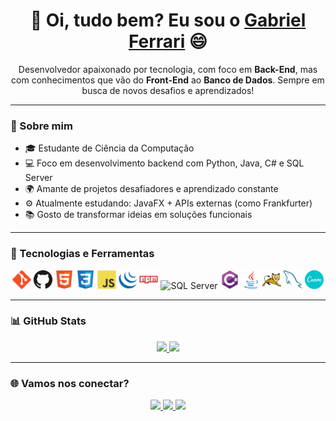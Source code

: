<div align="center">
  <h1>👋 Oi, tudo bem? Eu sou o <a href="https://www.linkedin.com/in/gabriel-ferrari-41455426b/" target="_blank">Gabriel Ferrari</a> 😄</h1>
  <p>Desenvolvedor apaixonado por tecnologia, com foco em <strong>Back-End</strong>, mas com conhecimentos que vão do <strong>Front-End</strong> ao <strong>Banco de Dados</strong>. Sempre em busca de novos desafios e aprendizados!</p>
</div>

---

### 🧠 Sobre mim

- 🎓 Estudante de Ciência da Computação
- 💻 Foco em desenvolvimento backend com Python, Java, C# e SQL Server
- 🌍 Amante de projetos desafiadores e aprendizado constante
- ⚙️ Atualmente estudando: JavaFX + APIs externas (como Frankfurter)
- 📚 Gosto de transformar ideias em soluções funcionais

---

### 🚀 Tecnologias e Ferramentas

<div align="center">
  <img alt="Git" height="30" src="https://raw.githubusercontent.com/devicons/devicon/master/icons/git/git-original.svg">
  <img alt="GitHub" height="30" src="/assets/assets/GitHub.png">
  <img alt="HTML5" height="30" src="https://github.com/devicons/devicon/blob/master/icons/html5/html5-original.svg">
  <img alt="CSS3" height="30" src="https://raw.githubusercontent.com/devicons/devicon/master/icons/css3/css3-original.svg">
  <img alt="JavaScript" height="30" src="https://github.com/devicons/devicon/blob/master/icons/javascript/javascript-original.svg">
  <img alt="jQuery" height="30" src="https://github.com/devicons/devicon/blob/master/icons/jquery/jquery-original.svg">
  <img alt="npm" height="30" src="https://github.com/devicons/devicon/blob/master/icons/npm/npm-original-wordmark.svg">
  <img alt="SQL Server" height="30" src="http://upload.wikimedia.org/wikipedia/de/8/8c/Microsoft_SQL_Server_Logo.svg">
  <img alt="C#" height="30" src="https://github.com/devicons/devicon/blob/master/icons/csharp/csharp-original.svg">
  <img alt="Java" height="30" src="https://github.com/devicons/devicon/blob/master/icons/java/java-original.svg">
  <img alt="Tomcat" height="30" src="https://github.com/devicons/devicon/blob/master/icons/tomcat/tomcat-original.svg">
  <img alt="MySQL" height="30" src="https://github.com/devicons/devicon/blob/master/icons/mysql/mysql-original.svg">
  <img alt="Canva" height="30" src="https://github.com/devicons/devicon/blob/master/icons/canva/canva-original.svg">
</div>

---

### 📊 GitHub Stats

<div align="center">
  <a href="https://github.com/Ferrari6138">
    <img height="160em" src="https://github-readme-stats.vercel.app/api?username=Ferrari6138&count_private=true&include_all_commits=true&show_icons=true&theme=dark&hide_border=false&show_owner=true"/>
    <img height="160em" src="https://github-readme-stats.vercel.app/api/top-langs/?username=Ferrari6138&theme=dark&hide_border=false&layout=compact"/>
  </a>
</div>

---

### 🌐 Vamos nos conectar?

<div align="center">
  <a href="https://www.instagram.com/ferrari_gr/" target="_blank">
    <img src="https://img.shields.io/badge/-Instagram-%23E4405F?style=for-the-badge&logo=instagram&logoColor=white">
  </a>
  <a href="https://www.linkedin.com/in/gabriel-ferrari-41455426b/" target="_blank">
    <img src="https://img.shields.io/badge/-LinkedIn-%230077B5?style=for-the-badge&logo=linkedin&logoColor=white">
  </a>
  <a href="mailto:gabrielferrari446@gmail.com">
    <img src="https://img.shields.io/badge/-Gmail-%23333?style=for-the-badge&logo=gmail&logoColor=white">
  </a>
</div>
